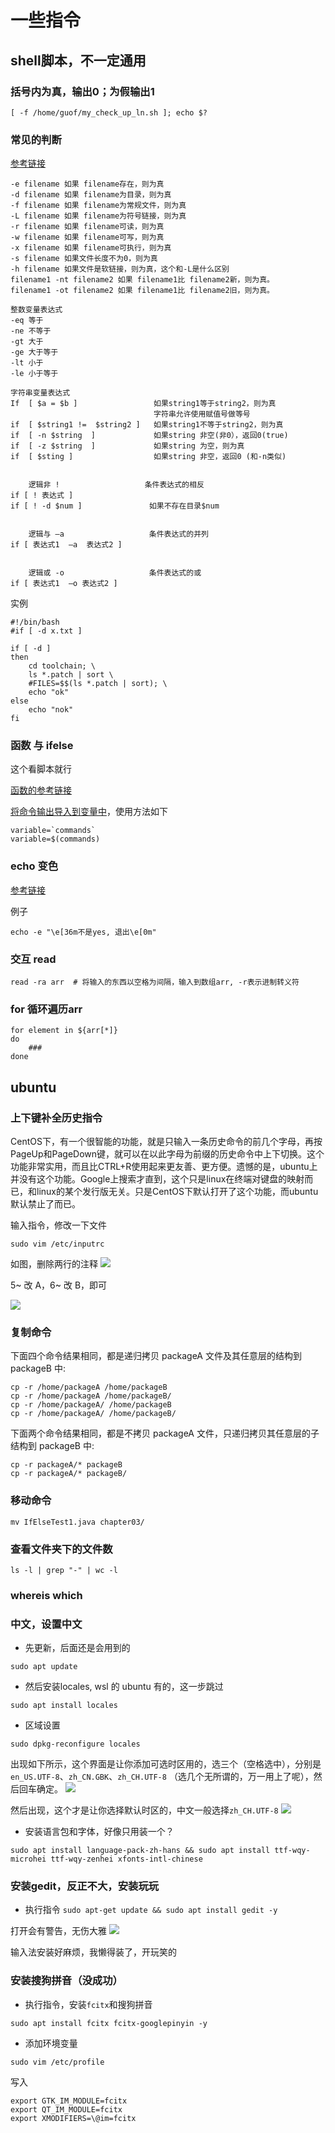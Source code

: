 # 一些指令

## shell脚本，不一定通用

### 括号内为真，输出0；为假输出1
```
[ -f /home/guof/my_check_up_ln.sh ]; echo $?
```
### 常见的判断
[参考链接](https://www.cnblogs.com/ph829/p/5057914.html)

```
-e filename 如果 filename存在，则为真
-d filename 如果 filename为目录，则为真 
-f filename 如果 filename为常规文件，则为真
-L filename 如果 filename为符号链接，则为真
-r filename 如果 filename可读，则为真 
-w filename 如果 filename可写，则为真 
-x filename 如果 filename可执行，则为真
-s filename 如果文件长度不为0，则为真
-h filename 如果文件是软链接，则为真，这个和-L是什么区别
filename1 -nt filename2 如果 filename1比 filename2新，则为真。
filename1 -ot filename2 如果 filename1比 filename2旧，则为真。

整数变量表达式
-eq 等于
-ne 不等于
-gt 大于
-ge 大于等于
-lt 小于
-le 小于等于

字符串变量表达式
If  [ $a = $b ]                 如果string1等于string2，则为真
                                字符串允许使用赋值号做等号
if  [ $string1 !=  $string2 ]   如果string1不等于string2，则为真       
if  [ -n $string  ]             如果string 非空(非0），返回0(true)  
if  [ -z $string  ]             如果string 为空，则为真
if  [ $sting ]                  如果string 非空，返回0 (和-n类似) 


    逻辑非 !                   条件表达式的相反
if [ ! 表达式 ]
if [ ! -d $num ]               如果不存在目录$num


    逻辑与 –a                   条件表达式的并列
if [ 表达式1  –a  表达式2 ]


    逻辑或 -o                   条件表达式的或
if [ 表达式1  –o 表达式2 ]
```

实例
```
#!/bin/bash
#if [ -d x.txt ]

if [ -d ]
then
    cd toolchain; \
    ls *.patch | sort \
    #FILES=$$(ls *.patch | sort); \
    echo "ok"
else
    echo "nok"
fi
```

### 函数 与 ifelse

这个看脚本就行

[函数的参考链接](https://www.runoob.com/linux/linux-shell-func.html)

[将命令输出导入到变量中](http://c.biancheng.net/view/1164.html)，使用方法如下
```
variable=`commands`
variable=$(commands)
```

### echo 变色

[参考链接](https://blog.csdn.net/Dreamhai/article/details/103432525)

例子
```
echo -e "\e[36m不是yes, 退出\e[0m"
```

### 交互 read
```
read -ra arr  # 将输入的东西以空格为间隔，输入到数组arr, -r表示进制转义符
```

### for 循环遍历arr
```
for element in ${arr[*]}
do
    ###
done
```


## ubuntu

### 上下键补全历史指令

CentOS下，有一个很智能的功能，就是只输入一条历史命令的前几个字母，再按PageUp和PageDown键，就可以在以此字母为前缀的历史命令中上下切换。这个功能非常实用，而且比CTRL+R使用起来更友善、更方便。遗憾的是，ubuntu上并没有这个功能。Google上搜索才直到，这个只是linux在终端对键盘的映射而已，和linux的某个发行版无关。只是CentOS下默认打开了这个功能，而ubuntu默认禁止了而已。

输入指令，修改一下文件
```
sudo vim /etc/inputrc
```

如图，删除两行的注释
![](https://cdn.jsdelivr.net/gh/gf9276/image/linux/20221112163803.png)


5~ 改 A，6~ 改 B，即可

![](https://cdn.jsdelivr.net/gh/gf9276/image/linux/20221112164130.png)

### 复制命令

下面四个命令结果相同，都是递归拷贝 packageA 文件及其任意层的结构到 packageB 中:
```
cp -r /home/packageA /home/packageB
cp -r /home/packageA /home/packageB/
cp -r /home/packageA/ /home/packageB
cp -r /home/packageA/ /home/packageB/
```

下面两个命令结果相同，都是不拷贝 packageA 文件，只递归拷贝其任意层的子结构到 packageB 中:
```
cp -r packageA/* packageB
cp -r packageA/* packageB/
```

### 移动命令

```
mv IfElseTest1.java chapter03/
```

### 查看文件夹下的文件数

```
ls -l | grep "-" | wc -l
```

### whereis which


### 中文，设置中文

* 先更新，后面还是会用到的
```
sudo apt update
```

* 然后安装locales, wsl 的 ubuntu 有的，这一步跳过

```
sudo apt install locales
```

* 区域设置
```
sudo dpkg-reconfigure locales
```

出现如下所示，这个界面是让你添加可选时区用的，选三个（空格选中），分别是```en_US.UTF-8```、```zh_CN.GBK```、```zh_CH.UTF-8``` （选几个无所谓的，万一用上了呢），然后回车确定。
![](https://cdn.jsdelivr.net/gh/gf9276/image/linux/20230331202709.png)

然后出现，这个才是让你选择默认时区的，中文一般选择```zh_CH.UTF-8```
![](https://cdn.jsdelivr.net/gh/gf9276/image/linux/20230331203242.png)

* 安装语言包和字体，好像只用装一个？

```
sudo apt install language-pack-zh-hans && sudo apt install ttf-wqy-microhei ttf-wqy-zenhei xfonts-intl-chinese
```

### 安装gedit，反正不大，安装玩玩

* 执行指令 ```sudo apt-get update && sudo apt install gedit -y```

打开会有警告，无伤大雅
![](https://cdn.jsdelivr.net/gh/gf9276/image/linux/20230331205033.png)

输入法安装好麻烦，我懒得装了，开玩笑的

### 安装搜狗拼音（没成功）

* 执行指令，安装```fcitx```和搜狗拼音
```
sudo apt install fcitx fcitx-googlepinyin -y
```

* 添加环境变量
```
sudo vim /etc/profile
```

写入
```
export GTK_IM_MODULE=fcitx
export QT_IM_MODULE=fcitx
export XMODIFIERS=\@im=fcitx 
```